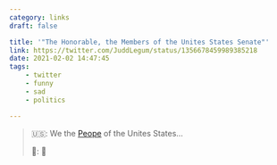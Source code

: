 ```yaml
---
category: links
draft: false

title: '"The Honorable, the Members of the Unites States Senate"'
link: https://twitter.com/JuddLegum/status/1356678459989385218
date: 2021-02-02 14:47:45
tags:
    - twitter
    - funny
    - sad
    - politics

---
```


> 🇺🇸: We the [Peope](https://lolzil.la/lolz/WE-THE-PEOPE.jpeg) of the Unites States...
>
> 🏴󠁧󠁢󠁥󠁮󠁧󠁿󠁧󠁢󠁥󠁮󠁧󠁿: 🤣
